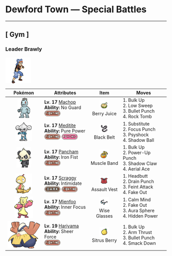 # Dewford Town — Special Battles

---

## [ Gym ]


### Leader Brawly

![Leader Brawly](../../assets/important_trainers/brawly.png "Leader Brawly")

| Pokémon | Attributes | Item | Moves |
|:-------:|------------|:----:|-------|
| ![Machop](../../assets/sprites/machop/front.gif "Machop: Machop exercises by hefting around a Graveler as if it were a barbell. There are some Machop that travel the world in a quest to master all kinds of martial arts.") | **Lv. 17** [Machop](../../pokemon/machop.md)<br>**Ability:** <span class="tooltip" title="Ensures that attacks by or against the Pokémon will land.">No Guard</span><br>![fighting](../../assets/types/fighting.png) | ![Berry Juice](../../assets/items/berry_juice.png "Berry Juice")<br><span class="tooltip" title="Used on a party Pokémon :   Restores 20 HP.">Berry Juice</span> | 1. <span class="tooltip" title="The user tenses its muscles to bulk up its body, raising both its Attack and Defense stats.">Bulk Up</span><br>2. <span class="tooltip" title="The user makes a swift attack on the target’s legs, which lowers the target’s Speed stat.">Low Sweep</span><br>3. <span class="tooltip" title="The user strikes the target with tough punches as fast as bullets. This move always goes first.">Bullet Punch</span><br>4. <span class="tooltip" title="Boulders are hurled at the target. This also lowers the target’s Speed stat by preventing its movement.">Rock Tomb</span> |
| ![Meditite](../../assets/sprites/meditite/front.gif "Meditite: Meditite heightens its inner energy through meditation. It survives on just one berry a day. Minimal eating is another aspect of this Pokémon’s training.") | **Lv. 17** [Meditite](../../pokemon/meditite.md)<br>**Ability:** <span class="tooltip" title="Boosts the Pokémon’s Attack stat.">Pure Power</span><br>![fighting](../../assets/types/fighting.png) ![psychic](../../assets/types/psychic.png) | ![Black Belt](../../assets/items/black_belt.png "Black Belt")<br><span class="tooltip" title="Held: Increases the power of the holder's Fighting moves by 20%.">Black Belt</span> | 1. <span class="tooltip" title="The user makes a copy of itself using some of its HP. The copy serves as the user’s decoy.">Substitute</span><br>2. <span class="tooltip" title="The user focuses its mind before launching a punch. This move fails if the user is hit before it is used.">Focus Punch</span><br>3. <span class="tooltip" title="The user materializes an odd psychic wave to attack the target. This attack does physical damage.">Psyshock</span><br>4. <span class="tooltip" title="The user hurls a shadowy blob at the target. This may also lower the target’s Sp. Def stat.">Shadow Ball</span> |
| ![Pancham](../../assets/sprites/pancham/front.gif "Pancham: It does its level best to glare and pull a scary face, but it can’t help grinning if anyone pats its head.") | **Lv. 17** [Pancham](../../pokemon/pancham.md)<br>**Ability:** <span class="tooltip" title="Powers up punching moves.">Iron Fist</span><br>![fighting](../../assets/types/fighting.png) | ![Muscle Band](../../assets/items/muscle_band.png "Muscle Band")<br><span class="tooltip" title="Held: Increases the power of the holder's physical moves by 10%.">Muscle Band</span> | 1. <span class="tooltip" title="The user tenses its muscles to bulk up its body, raising both its Attack and Defense stats.">Bulk Up</span><br>2. <span class="tooltip" title="Striking opponents over and over makes the user’s fists harder. Hitting a target raises the Attack stat.">Power-Up Punch</span><br>3. <span class="tooltip" title="The user slashes with a sharp claw made from shadows. Critical hits land more easily.">Shadow Claw</span><br>4. <span class="tooltip" title="The user confounds the target with speed, then slashes. This attack never misses.">Aerial Ace</span> |
| ![Scraggy](../../assets/sprites/scraggy/front.gif "Scraggy: Proud of its sturdy skull, it suddenly headbutts everything, but its weight makes it unstable, too.") | **Lv. 17** [Scraggy](../../pokemon/scraggy.md)<br>**Ability:** <span class="tooltip" title="Lowers the opposing Pokémon’s Attack stat.">Intimidate</span><br>![dark](../../assets/types/dark.png) ![fighting](../../assets/types/fighting.png) | ![Assault Vest](../../assets/items/assault_vest.png "Assault Vest")<br><span class="tooltip" title="Raises the holder's Special Defense to 1.5×.  Prevents the holder from selecting a status move.">Assault Vest</span> | 1. <span class="tooltip" title="The user sticks out its head and attacks by charging straight into the target. This may also make the target flinch.">Headbutt</span><br>2. <span class="tooltip" title="An energy-draining punch. The user’s HP is restored by half the damage taken by the target.">Drain Punch</span><br>3. <span class="tooltip" title="The user approaches the target disarmingly, then throws a sucker punch. This attack never misses.">Feint Attack</span><br>4. <span class="tooltip" title="An attack that hits first and makes the target flinch. It only works the first turn the user is in battle.">Fake Out</span> |
| ![Mienfoo](../../assets/sprites/mienfoo/front.gif "Mienfoo: In fights, they dominate with onslaughts of flowing, continuous attacks. With their sharp claws, they cut enemies.") | **Lv. 17** [Mienfoo](../../pokemon/mienfoo.md)<br>**Ability:** <span class="tooltip" title="Protects the Pokémon from flinching.">Inner Focus</span><br>![fighting](../../assets/types/fighting.png) | ![Wise Glasses](../../assets/items/wise_glasses.png "Wise Glasses")<br><span class="tooltip" title="Held: Increases the power of the holder's special moves by 10%.">Wise Glasses</span> | 1. <span class="tooltip" title="The user quietly focuses its mind and calms its spirit to raise its Sp. Atk and Sp. Def stats.">Calm Mind</span><br>2. <span class="tooltip" title="An attack that hits first and makes the target flinch. It only works the first turn the user is in battle.">Fake Out</span><br>3. <span class="tooltip" title="The user lets loose a blast of aura power from deep within its body at the target. This attack never misses.">Aura Sphere</span><br>4. <span class="tooltip" title="A unique attack that varies in type depending on the Pokémon using it. ">Hidden Power</span> |
| ![Hariyama](../../assets/sprites/hariyama/front.gif "Hariyama: Hariyama’s thick body may appear fat, but it is actually a hunk of solid muscle. If this Pokémon bears down and tightens all its muscles, its body becomes as hard as a rock.") | **Lv. 19** [Hariyama](../../pokemon/hariyama.md)<br>**Ability:** <span class="tooltip" title="Removes additional effects to increase move damage.">Sheer Force</span><br>![fighting](../../assets/types/fighting.png) | ![Sitrus Berry](../../assets/items/sitrus_berry.png "Sitrus Berry")<br><span class="tooltip" title="Held in battle :   When the holder has 1/2 its max HP remaining or less, it consumes this item to restore 1/4 its max HP.  Used on a party Pokémon :   Restores 1/4 the Pokémon's max HP.">Sitrus Berry</span> | 1. <span class="tooltip" title="The user tenses its muscles to bulk up its body, raising both its Attack and Defense stats.">Bulk Up</span><br>2. <span class="tooltip" title="The user lets loose a flurry of open-palmed arm thrusts that hit two to five times in a row.">Arm Thrust</span><br>3. <span class="tooltip" title="The user strikes the target with tough punches as fast as bullets. This move always goes first.">Bullet Punch</span><br>4. <span class="tooltip" title="The user throws a stone or similar projectile to attack an opponent. A flying Pokémon will fall to the ground when it’s hit.">Smack Down</span> |

